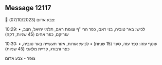 ## Message 12117

🔴 צבע אדום (07/10/2023):

10:29:
• לכיש: באר טוביה, בני ראם, כפר הרי''ף וצומת ראם, תלמי יחיאל, חצב, עזריקם, כפר אחים (45 שניות, דקה)

10:30:
• עוטף עזה: כפר עזה, סעד (15 שניות)
• לכיש: אורות, אזור תעשייה באר טוביה, כפר ורבורג, קריית מלאכי (45 שניות)

צופר - צבע אדום

